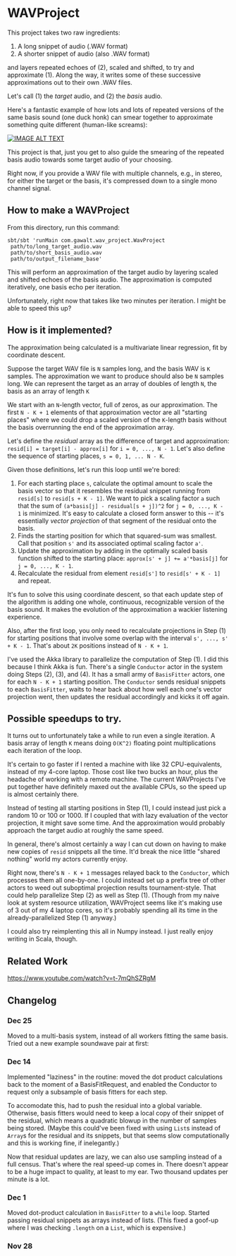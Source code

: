 # WAVProject

This project takes two raw ingredients:

1. A long snippet of audio (.WAV format)
2. A shorter snippet of audio (also .WAV format)

and layers repeated echoes of (2), scaled and shifted,
to try and approximate (1).  Along the way, it writes
some of these successive approximations out to their
own .WAV files.

Let's call (1) the *target* audio, and (2) the *basis*
audio.

Here's a fantastic example of how lots and lots of
repeated versions of the same basis sound (one duck honk)
can smear together to approximate something quite
different (human-like screams):

[![IMAGE ALT TEXT](http://img.youtube.com/vi/nHc288IPFzk/0.jpg)](http://www.youtube.com/watch?v=nHc288IPFzk "Duck Army")

This project is that, just you get to also guide the smearing
of the repeated basis audio towards some target audio
of your choosing.

Right now, if you provide a WAV file with multiple channels,
e.g., in stereo, for either the target or the basis, it's
compressed down to a single mono channel signal.

## How to make a WAVProject

From this directory, run this command:

```
sbt/sbt 'runMain com.gawalt.wav_project.WavProject 
 path/to/long_target_audio.wav
 path/to/short_basis_audio.wav
 path/to/output_filename_base'
```

This will perform an approximation of the target audio by
layering scaled and shifted echoes of the basis audio.
The approximation is computed iteratively, one basis echo
per iteration.  

Unfortunately, right now that takes like two minutes per
iteration.  I might be able to speed this up?

## How is it implemented?

The approximation being calculated is a multivariate
linear regression, fit by coordinate descent.

Suppose the target WAV file is `N` samples long, and the
basis WAV is `K` samples.  The approximation we want to
produce should also be `N` samples long.  We can represent
the target as an array of doubles of length `N`, the basis
as an array of length `K`

We start with an `N`-length vector, full of zeros, as our
approximation.  The first `N - K + 1` elements of that
approximation vector are all "starting places" where we
could drop a scaled version of the `K`-length basis without
the basis overrunning the end of the approximation array.

Let's define the *residual* array as the difference of
target and approximation: `resid[i] = target[i] - approx[i]`
for `i = 0, ..., N - 1`.  Let's also define the sequence of
starting places, `s = 0, 1, ... N - K`.

Given those definitions, let's run this loop until we're bored:

1. For each starting place `s`, calculate the optimal amount
   to scale the basis vector so that it resembles the residual
   snippet running from `resid[s]` to `resid[s + K - 1]`.
   We want to pick a scaling factor `a` such that
   the sum of `(a*basis[j] - residual[s + j])^2` for
   `j = 0, ..., K - 1` is minimized.  It's easy to calculate
   a closed form answer to this -- it's essentially *vector
   projection* of that segment of the residual onto the basis.
2. Finds the starting position for which that squared-sum was
   smallest.  Call that position `s'` and its associated
   optimal scaling factor `a'`.
3. Update the approximation by adding in the optimally
   scaled basis function shifted to the starting place:
   `approx[s' + j] += a'*basis[j]` for `j = 0, ..., K - 1`.
4. Recalculate the residual from element `resid[s']` to
   `resid[s' + K - 1]` and repeat.

It's fun to solve this using coordinate descent, so that each
update step of the algorithm is adding one whole, continuous,
recognizable version of the basis sound.  It makes the evolution
of the approximation a wackier listening experience.

Also, after the first loop, you only need to recalculate
projections in Step (1) for starting positions that involve
some overlap with the interval `s', ..., s' + K - 1`.  That's
about `2K` positions instead of `N - K + 1`.

I've used the Akka library to parallelize the computation of
Step (1).  I did this because I think Akka is fun.  There's
a single `Conductor` actor in the system doing Steps (2),
(3), and (4).  It has a small army of `BasisFitter` actors,
one for each `N - K + 1` starting position.  The `Conductor`
sends residual snippets to each `BasisFitter`, waits to hear
back about how well each one's vector projection went, then
updates the residual accordingly and kicks it off again.

## Possible speedups to try.

It turns out to unfortunately take a while to run even a single
iteration.  A basis array of length `K` means doing `O(K^2)`
floating point multiplications each iteration of the loop.

It's certain to go faster if I rented a machine with like 32
CPU-equivalents, instead of my 4-core laptop.  Those cost
like two bucks an hour, plus the headache of working with
a remote machine.  The current WAVProjects I've put together
have definitely maxed out the available CPUs, so the speed
up is almost certainly there.

Instead of testing all starting positions in Step (1), I could
instead just pick a random 10 or 100 or 1000.  If I coupled that
with lazy evaluation of the vector projection, it might save
some time.  And the approximation would probably approach
the target audio at roughly the same speed.

In general, there's almost certainly a way I can cut
down on having to make new copies of `resid` snippets
all the time.  It'd break the nice little "shared nothing"
world my actors currently enjoy.

Right now, there's `N - K + 1` messages relayed back to
the `Conductor`, which processes them all one-by-one.
I could instead set up a prefix tree of other actors to
weed out suboptimal projection results tournament-style.
That could help parallelize Step (2) as well as Step (1).
(Though from my naive look at system resource utilization,
WAVProject seems like it's making use of 3 out of my 4
laptop cores, so it's probably spending all its time in
the already-parallelized Step (1) anyway.)

I could also try reimplenting this all in Numpy instead.
I just really enjoy writing in Scala, though.

## Related Work

https://www.youtube.com/watch?v=t-7mQhSZRgM

## Changelog

### Dec 25

Moved to a multi-basis system, instead of all workers fitting
the same basis.  Tried out a new example soundwave pair at
first:

[comment]: # (1 update: 10:05 PM)
[comment]: # (2 updates: 10:05 PM)
[comment]: # (4 updates: 10:05 PM)
[comment]: # (8 updates: 10:05 PM)
[comment]: # (16 updates: 10:05 PM)
[comment]: # (32 updates: 10:05 PM)
[comment]: # (64 updates: 10:05 AM)
[comment]: # (128 updates: 10:05 AM)
[comment]: # (256 updates: 10:06 AM)
[comment]: # (512 updates: 10:07 AM)
[comment]: # (1024 updates: 10:09 AM)
[comment]: # (2048 updates: 10:13 PM)
[comment]: # (4096 updates: 10:20 PM)
[comment]: # (8192 updates: 10:34 PM)
[comment]: # (16384 updates: 11:01 PM)
[comment]: # (32768 updates: 11:54 PM)
[comment]: # (65536 updates: 1:41 AM)
[comment]: # (131072 updates: 5:16 AM)

### Dec 14

Implemented "laziness" in the routine: moved the dot product
calculations back to the moment of a BasisFitRequest, and
enabled the Conductor to request only a subsample of basis
fitters for each step.

To accomodate this, had to push the residual into a global
variable.  Otherwise, basis fitters would need to keep a
local copy of their snippet of the residual, which means
a quadratic blowup in the number of samples being stored.
(Maybe this could've been fixed with using `List`s instead
of `Array`s for the residual and its snippets, but that seems
slow computationally and this is working fine, if inelegantly.)

Now that residual updates are lazy, we can also use sampling
instead of a full census.  That's where the real speed-up comes
in.  There doesn't appear to be a huge impact to quality,
at least to my ear.  Two thousand updates per minute is a lot.

[comment]: # (1 update: 9:02 AM)
[comment]: # (2 updates: 9:02 AM)
[comment]: # (4 updates: 9:02 AM)
[comment]: # (8 updates: 9:02 AM)
[comment]: # (16 updates: 9:02 AM)
[comment]: # (32 updates: 9:02 AM)
[comment]: # (64 updates: 9:02 AM)
[comment]: # (128 updates: 9:02 AM)
[comment]: # (256 updates: 9:02 AM)
[comment]: # (512 updates: 9:02 AM)
[comment]: # (1024 updates: 9:03 AM)
[comment]: # (2048 updates: 9:03 AM)
[comment]: # (4096 updates: 9:04 AM)
[comment]: # (8192 updates: 9:06 AM)
[comment]: # (16384 updates: 9:23 AM; laptop fell asleep)
[comment]: # (32768 updates: 9:32 AM)
[comment]: # (65536 updates: 9:47 AM)
[comment]: # (131072 updates: 10:15 AM)
[comment]: # (262144 updates: 11:12 AM)
[comment]: # (524288 updates: 1:05 PM)
[comment]: # (1048576 updates: 4:49 PM)


### Dec 1

Moved dot-product calculation in `BasisFitter` to a `while` loop.
Started passing residual snippets as arrays instead of lists.
(This fixed a goof-up where I was checking `.length` on a
`List`, which is expensive.)

[comment]: # (Second run)

[comment]: # (1 update: 10:01 PM)
[comment]: # (2 updates: 10:01 PM)
[comment]: # (4 updates: 10:01 PM)
[comment]: # (8 updates: 10:02 PM)
[comment]: # (16 updates: 10:02 PM)
[comment]: # (32 updates: 10:04 PM)
[comment]: # (64 updates: 10:06 PM)
[comment]: # (128 updates: 10:12 PM)
[comment]: # (256 updates: 10:23 PM)
[comment]: # (512 updates: 10:46 PM)
[comment]: # (1024 updates: 11:29 PM)

### Nov 28


[comment]: # (First run went slow:)

[comment]: # (1 update: 9:52 PM)
[comment]: # (2 updates: 9:54 PM)
[comment]: # (4 updates: 9:58 PM)
[comment]: # (8 updates: 10:04 PM)
[comment]: # (16 updates: 10:18 PM)
[comment]: # (32 updates: 10:43 PM)
[comment]: # (64 updates: 11:35 PM)
[comment]: # (128 updates: 1:15 AM)
[comment]: # (256 updates: 4:31 AM)
[comment]: # (512 updates: 11:10 AM)
[comment]: # (1024 updates: 12:16 AM)
